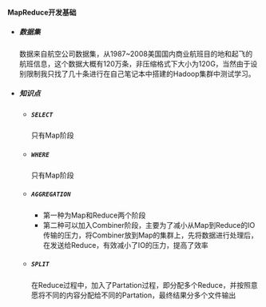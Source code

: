#### MapReduce开发基础

- ##### 数据集

  数据来自航空公司数据集，从1987~2008美国国内商业航班目的地和起飞的航班信息，这个数据大概有120万条，非压缩格式下大小为120G，当然由于设别限制我只找了几十条进行在自己笔记本中搭建的Hadoop集群中测试学习。

- ##### 知识点

  - ##### `SELECT`

    只有Map阶段

  - ##### `WHERE`

    只有Map阶段

  - ##### `AGGREGATION`

    - 第一种为Map和Reduce两个阶段
    - 第二种可以加入Combiner阶段，主要为了减小从Map到Reduce的IO传输的压力，将Combiner放到Map的集群上，先将数据进行处理后，在发送给Reduce，有效减小了IO的压力，提高了效率

  - ##### `SPLIT`

    在Reduce过程中，加入了Partation过程，即分配多个Reduce，并按照意愿将不同的内容分配给不同的Partation，最终结果分多个文件输出

